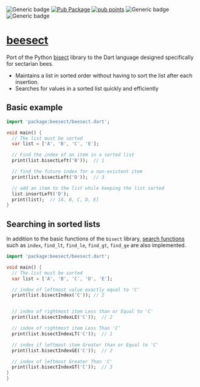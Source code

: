 ![Generic badge](https://img.shields.io/badge/status-it_works-ok.svg)
[![Pub Package](https://img.shields.io/pub/v/beesect.svg)](https://pub.dev/packages/beesect)
[![pub points](https://badges.bar/beesect/pub%20points)](https://pub.dev/packages/beesect/score)
![Generic badge](https://img.shields.io/badge/testing_on-Windows_|_Linux-blue.svg)
![Generic badge](https://img.shields.io/badge/testing_on-VM_|_JS-blue.svg)

# [beesect](https://github.com/rtmigo/beesect_dart)

Port of the Python [bisect](https://docs.python.org/3/library/bisect.html)
library to the Dart language designed specifically for sectarian bees.

- Maintains a list in sorted order without having to sort
  the list after each insertion.
- Searches for values in a sorted list quickly and efficiently

## Basic example

```dart
import 'package:beesect/beesect.dart';

void main() {
  // The list must be sorted
  var list = ['A', 'B', 'C', 'E'];

  // Find the index of an item in a sorted list
  print(list.bisectLeft('B'));  // 1

  // find the future index for a non-existent item
  print(list.bisectLeft('D'));  // 3

  // add an item to the list while keeping the list sorted
  list.insortLeft('D');
  print(list);  // [A, B, C, D, E]
}
```

## Searching in sorted lists

In addition to the basic functions of the `bisect`
library, [search functions](https://docs.python.org/3/library/bisect.html#searching-sorted-lists)
such as `index`, `find_lt`, `find_le`, `find_gt`, `find_ge` are also
implemented.

```dart
import 'package:beesect/beesect.dart';

void main() {
  // The list must be sorted
  var list = ['A', 'B', 'C', 'D', 'E'];

  // index of leftmost value exactly equal to 'C'
  print(list.bisectIndex('C')); // 2


  // index of rightmost item Less than or Equal to 'C'
  print(list.bisectIndexLE('C'));  // 2 

  // index of rightmost item Less Than 'C'
  print(list.bisectIndexLT('C'));  // 1

  // index if leftmost item Greater than or Equal to 'C'
  print(list.bisectIndexGE('C'));  // 2

  // index of leftmost Greater Than 'C'
  print(list.bisectIndexGT('C'));  // 3
}
}
```
